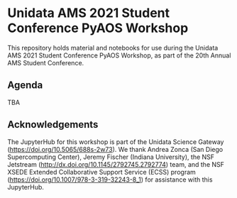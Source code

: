 # Unidata AMS 2021 Student Conference PyAOS Workshop

This repository holds material and notebooks for use during the Unidata AMS 2021 Student Conference PyAOS Workshop, as part of the 20th Annual AMS Student Conference.

## Agenda

TBA

## Acknowledgements

The JupyterHub for this workshop is part of the Unidata Science Gateway (https://doi.org/10.5065/688s-2w73). We thank Andrea Zonca (San Diego Supercomputing Center), Jeremy Fischer (Indiana University), the NSF Jetstream (http://dx.doi.org/10.1145/2792745.2792774) team, and the NSF XSEDE Extended Collaborative Support Service (ECSS) program (https://doi.org/10.1007/978-3-319-32243-8_1) for assistance with this JupyterHub.
